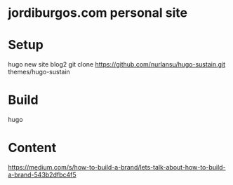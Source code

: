 
# jordiburgos.com personal site

# Setup

hugo new site blog2
git clone https://github.com/nurlansu/hugo-sustain.git themes/hugo-sustain

# Build

hugo

# Content

https://medium.com/s/how-to-build-a-brand/lets-talk-about-how-to-build-a-brand-543b2dfbc4f5
